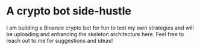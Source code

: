# A crypto bot side-hustle

I am building a Binance crypto bot for fun to test my own strategies and will be uploading and enhancing the skeleton architecture here. Feel free to reach out to me for suggestions and ideas! 
